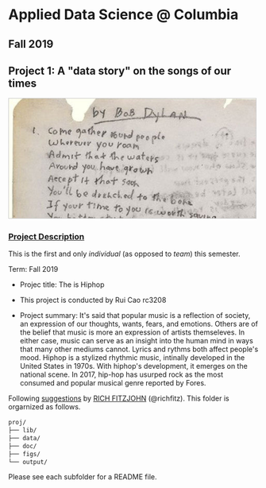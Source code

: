 # Applied Data Science @ Columbia
## Fall 2019
## Project 1: A "data story" on the songs of our times

<img src="figs/title1.jpeg" width="500">

### [Project Description](doc/Proj1_desc.md)
This is the first and only *individual* (as opposed to *team*) this semester. 

Term: Fall 2019

+ Projec title: The is Hiphop
+ This project is conducted by Rui Cao rc3208

+ Project summary: It's said that popular music is a reflection of society, an expression of our thoughts, wants, fears, and emotions. Others are of the belief that music is more an expression of artists themseleves. In either case, music can serve as an insight into the human mind in ways that many other mediums cannot. Lyrics and rythms both affect people's mood. Hiphop is a stylized rhythmic music, intinally developed in the United States in 1970s. With hiphop's development, it emerges on the national scene. In 2017, hip-hop has usurped rock as the most consumed and popular musical genre reported by Fores.

Following [suggestions](http://nicercode.github.io/blog/2013-04-05-projects/) by [RICH FITZJOHN](http://nicercode.github.io/about/#Team) (@richfitz). This folder is orgarnized as follows.

```
proj/
├── lib/
├── data/
├── doc/
├── figs/
└── output/
```

Please see each subfolder for a README file.
